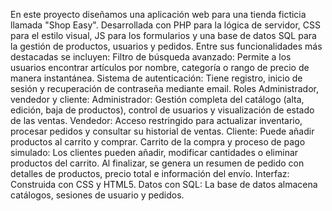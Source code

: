 En este proyecto diseñamos una aplicación web para una tienda ficticia llamada "Shop Easy".
Desarrollada con PHP para la lógica de servidor, CSS para el estilo visual, JS para los formularios y una base de datos SQL para la gestión de productos, usuarios y pedidos.
Entre sus funcionalidades más destacadas se incluyen:
Filtro de búsqueda avanzado: Permite a los usuarios encontrar artículos por nombre, categoría o rango de precio de manera instantánea. 
Sistema de autenticación: Tiene registro, inicio de sesión y recuperación de contraseña mediante email.
Roles Administrador, vendedor y cliente:
Administrador: Gestión completa del catálogo (alta, edición, baja de productos), control de usuarios y visualización de estado de las ventas.
Vendedor: Acceso restringido para actualizar inventario, procesar pedidos y consultar su historial de ventas.
Cliente: Puede añadir productos al carrito y comprar.
Carrito de la compra y proceso de pago simulado: Los clientes pueden añadir, modificar cantidades o eliminar productos del carrito. Al finalizar, se genera un resumen de pedido con detalles de productos, precio total e información del envío.
Interfaz: Construida con CSS y HTML5.
Datos con SQL: La base de datos almacena catálogos, sesiones de usuario y pedidos.
